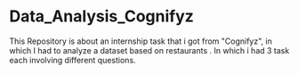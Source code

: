 # Data_Analysis_Cognifyz
This Repository is about an internship task that i got from "Cognifyz", in which I had to analyze a dataset based on restaurants . In which i had 3 task each involving different questions.
